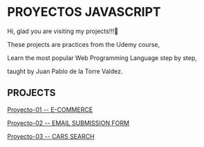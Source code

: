 
# PROYECTOS JAVASCRIPT


Hi, glad you are visiting my projects!!!🚀

These projects are practices from the Udemy course,

Learn the most popular Web Programming Language step by step,

taught by Juan Pablo de la Torre Valdez.

## PROJECTS

[Proyecto-01 -- E-COMMERCE](http://127.0.0.1:5502/proyecto-01/index.html)

[Proyecto-02 -- EMAIL SUBMISSION FORM](http://127.0.0.1:5502/proyecto-02/index.html)

[Proyecto-03 -- CARS SEARCH](http://127.0.0.1:5502/proyecto-03/index.html)

